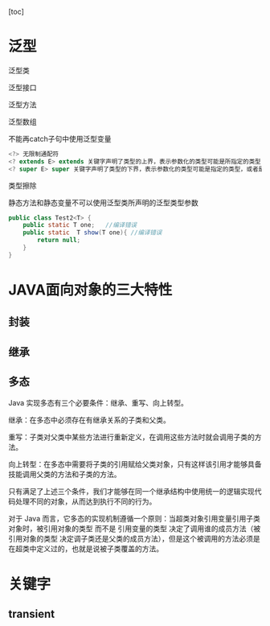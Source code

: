 [toc]

# 泛型

泛型类

泛型接口

泛型方法

泛型数组

不能再catch子句中使用泛型变量

```java
<?> 无限制通配符
<? extends E> extends 关键字声明了类型的上界，表示参数化的类型可能是所指定的类型，或者是此类型的子类
<? super E> super 关键字声明了类型的下界，表示参数化的类型可能是指定的类型，或者是此类型的父类
```

类型擦除	



静态方法和静态变量不可以使用泛型类所声明的泛型类型参数

```java
public class Test2<T> {    
    public static T one;   //编译错误    
    public static  T show(T one){ //编译错误    
        return null;    
    }    
}
```



# JAVA面向对象的三大特性

## 封装



## 继承



## 多态

Java 实现多态有三个必要条件：继承、重写、向上转型。

继承：在多态中必须存在有继承关系的子类和父类。

重写：子类对父类中某些方法进行重新定义，在调用这些方法时就会调用子类的方法。

向上转型：在多态中需要将子类的引用赋给父类对象，只有这样该引用才能够具备技能调用父类的方法和子类的方法。

只有满足了上述三个条件，我们才能够在同一个继承结构中使用统一的逻辑实现代码处理不同的对象，从而达到执行不同的行为。

对于 Java 而言，它多态的实现机制遵循一个原则：当超类对象引用变量引用子类对象时，被引用对象的类型 而不是 引用变量的类型 决定了调用谁的成员方法（被引用对象的类型 决定调子类还是父类的成员方法），但是这个被调用的方法必须是在超类中定义过的，也就是说被子类覆盖的方法。

# 关键字

## transient

